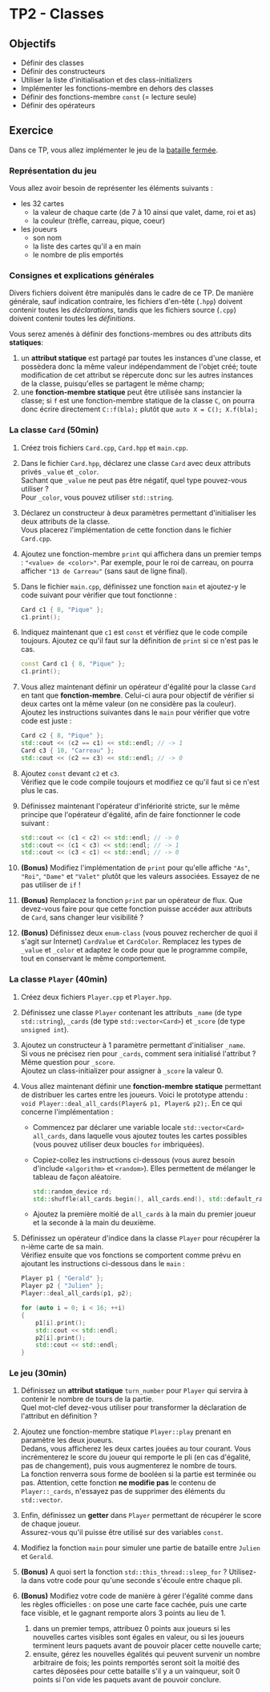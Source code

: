 # TP2 - Classes

## Objectifs

- Définir des classes
- Définir des constructeurs
- Utiliser la liste d'initialisation et des class-initializers
- Implémenter les fonctions-membre en dehors des classes
- Définir des fonctions-membre `const` (= lecture seule)
- Définir des opérateurs

## Exercice

Dans ce TP, vous allez implémenter le jeu de la [bataille fermée](https://www.youtube.com/watch?v=lS0dpe4GKTY).

### Représentation du jeu

Vous allez avoir besoin de représenter les éléments suivants :

- les 32 cartes
    - la valeur de chaque carte (de 7 à 10 ainsi que valet, dame, roi et as)
    - la couleur (trèfle, carreau, pique, coeur)
- les joueurs
    - son nom
    - la liste des cartes qu'il a en main
    - le nombre de plis emportés

### Consignes et explications générales 

Divers fichiers doivent être manipulés dans le cadre de ce TP. De manière générale, sauf indication contraire, les fichiers d'en-tête (`.hpp`) doivent contenir toutes les *déclarations*, tandis que les fichiers source (`.cpp`) doivent contenir toutes les *définitions*.

Vous serez amenés à définir des fonctions-membres ou des attributs dits **statiques**:

1. un **attribut statique** est partagé par toutes les instances d'une classe, et possèdera donc la même valeur indépendamment de l'objet créé; toute modification de cet attribut se répercute donc sur les autres instances de la classe, puisqu'elles se partagent le même champ;
1. une **fonction-membre statique** peut être utilisée sans instancier la classe; si `f` est une fonction-membre statique de la classe `C`, on pourra donc écrire directement `C::f(bla);` plutôt que `auto X = C(); X.f(bla);`
    
### La classe `Card` (50min)

1. Créez trois fichiers `Card.cpp`, `Card.hpp` et `main.cpp`.
2. Dans le fichier `Card.hpp`, déclarez une classe `Card` avec deux attributs privés `_value` et `_color`.  
Sachant que `_value` ne peut pas être négatif, quel type pouvez-vous utiliser ?  
Pour `_color`, vous pouvez utiliser `std::string`.
3. Déclarez un constructeur à deux paramètres permettant d'initialiser les deux attributs de la classe.  
Vous placerez l'implémentation de cette fonction dans le fichier `Card.cpp`.
4. Ajoutez une fonction-membre `print` qui affichera dans un premier temps : `"<value> de <color>"`. Par exemple, pour le roi de carreau, on pourra afficher `"13 de Carreau"` (sans saut de ligne final).
5. Dans le fichier `main.cpp`, définissez une fonction `main` et ajoutez-y le code suivant pour vérifier que tout fonctionne :

    ```cpp
    Card c1 { 8, "Pique" };
    c1.print();
    ```

6. Indiquez maintenant que `c1` est `const` et vérifiez que le code compile toujours. Ajoutez ce qu'il faut sur la définition de `print` si ce n'est pas le cas.

    ```cpp
    const Card c1 { 8, "Pique" };
    c1.print();
    ```

7. Vous allez maintenant définir un opérateur d'égalité pour la classe `Card` en tant que **fonction-membre**. Celui-ci aura pour objectif de vérifier si deux cartes ont la même valeur (on ne considère pas la couleur).  
Ajoutez les instructions suivantes dans le `main` pour vérifier que votre code est juste :

    ```cpp
    Card c2 { 8, "Pique" };
    std::cout << (c2 == c1) << std::endl; // -> 1
    Card c3 { 10, "Carreau" };
    std::cout << (c2 == c3) << std::endl; // -> 0 
    ```

8. Ajoutez `const` devant `c2` et `c3`.  
Vérifiez que le code compile toujours et modifiez ce qu'il faut si ce n'est plus le cas.
9. Définissez maintenant l'opérateur d'infériorité stricte, sur le même principe que l'opérateur d'égalité, afin de faire fonctionner le code suivant :

    ```cpp
    std::cout << (c1 < c2) << std::endl; // -> 0
    std::cout << (c1 < c3) << std::endl; // -> 1
    std::cout << (c3 < c1) << std::endl; // -> 0
    ```

10. **(Bonus)** Modifiez l'implémentation de `print` pour qu'elle affiche `"As"`, `"Roi"`, `"Dame"` et `"Valet"` plutôt que les valeurs associées.
Essayez de ne pas utiliser de `if` !
11. **(Bonus)** Remplacez la fonction `print` par un opérateur de flux. 
Que devez-vous faire pour que cette fonction puisse accéder aux attributs de `Card`, sans changer leur visibilité ?
12. **(Bonus)** Définissez deux `enum-class` (vous pouvez rechercher de quoi il s'agit sur Internet) `CardValue` et `CardColor`.
Remplacez les types de `_value` et `_color` et adaptez le code pour que le programme compile, tout en conservant le même comportement.

### La classe `Player` (40min)

1. Créez deux fichiers `Player.cpp` et `Player.hpp`.
2. Définissez une classe `Player` contenant les attributs `_name` (de type `std::string`), `_cards` (de type `std::vector<Card>`) et `_score` (de type `unsigned int`).
3. Ajoutez un constructeur à 1 paramètre permettant d'initialiser `_name`.  
Si vous ne précisez rien pour `_cards`, comment sera initialisé l'attribut ?  
Même question pour `_score`.  
Ajoutez un class-initializer pour assigner à `_score` la valeur 0.
4. Vous allez maintenant définir une **fonction-membre statique** permettant de distribuer les cartes entre les joueurs. Voici le prototype attendu : `void Player::deal_all_cards(Player& p1, Player& p2);`. 
En ce qui concerne l'implémentation :
    - Commencez par déclarer une variable locale `std::vector<Card> all_cards`, dans laquelle vous ajoutez toutes les cartes possibles (vous pouvez utiliser deux boucles `for` imbriquées).
    - Copiez-collez les instructions ci-dessous (vous aurez besoin d'include `<algorithm>` et `<random>`). Elles permettent de mélanger le tableau de façon aléatoire.

        ```cpp
        std::random_device rd;
        std::shuffle(all_cards.begin(), all_cards.end(), std::default_random_engine(rd()));
        ```
    
    - Ajoutez la première moitié de `all_cards` à la main du premier joueur et la seconde à la main du deuxième.
5. Définissez un opérateur d'indice dans la classe `Player` pour récupérer la n-ième carte de sa main.  
Vérifiez ensuite que vos fonctions se comportent comme prévu en ajoutant les instructions ci-dessous dans le `main` :

    ```cpp
    Player p1 { "Gerald" };
    Player p2 { "Julien" };
    Player::deal_all_cards(p1, p2);

    for (auto i = 0; i < 16; ++i)
    {
        p1[i].print();
        std::cout << std::endl;
        p2[i].print();
        std::cout << std::endl;
    }
    ```

### Le jeu (30min) 

1. Définissez un **attribut statique** `turn_number` pour `Player` qui servira à contenir le nombre de tours de la partie.  
Quel mot-clef devez-vous utiliser pour transformer la déclaration de l'attribut en définition ?
2. Ajoutez une fonction-membre statique `Player::play` prenant en paramètre les deux joueurs.  
Dedans, vous afficherez les deux cartes jouées au tour courant.
Vous incrémenterez le score du joueur qui remporte le pli (en cas d'égalité, pas de changement), puis vous augmenterez le nombre de tours.  
La fonction renverra sous forme de booléen si la partie est terminée ou pas.
Attention, cette fonction **ne modifie pas** le contenu de `Player::_cards`, n'essayez pas de supprimer des éléments du `std::vector`.
4. Enfin, définissez un **getter** dans `Player` permettant de récupérer le score de chaque joueur.  
Assurez-vous qu'il puisse être utilisé sur des variables `const`. 
5. Modifiez la fonction `main` pour simuler une partie de bataille entre `Julien` et `Gerald`.
6. **(Bonus)** A quoi sert la fonction `std::this_thread::sleep_for` ?
Utilisez-la dans votre code pour qu'une seconde s'écoule entre chaque pli.
7. **(Bonus)** Modifiez votre code de manière à gérer l'égalité comme dans les règles officielles : on pose une carte face cachée, puis une carte face visible, et le gagnant remporte alors 3 points au lieu de 1.

    1. dans un premier temps, attribuez 0 points aux joueurs si les nouvelles cartes visibles sont égales en valeur, ou si les joueurs terminent leurs paquets avant de pouvoir placer cette nouvelle carte;
    1. ensuite, gérez les nouvelles égalités qui peuvent survenir un nombre arbitraire de fois; les points remportés seront soit la moitié des cartes déposées pour cette bataille s'il y a un vainqueur, soit 0 points si l'on vide les paquets avant de pouvoir conclure.